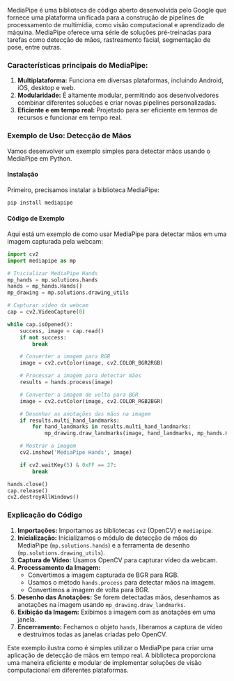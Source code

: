 MediaPipe é uma biblioteca de código aberto desenvolvida pelo Google que fornece uma plataforma unificada para a construção de pipelines de processamento de multimídia, como visão computacional e aprendizado de máquina. MediaPipe oferece uma série de soluções pré-treinadas para tarefas como detecção de mãos, rastreamento facial, segmentação de pose, entre outras.

### Características principais do MediaPipe:

1. **Multiplataforma:** Funciona em diversas plataformas, incluindo Android, iOS, desktop e web.
2. **Modularidade:** É altamente modular, permitindo aos desenvolvedores combinar diferentes soluções e criar novas pipelines personalizadas.
3. **Eficiente e em tempo real:** Projetado para ser eficiente em termos de recursos e funcionar em tempo real.

### Exemplo de Uso: Detecção de Mãos

Vamos desenvolver um exemplo simples para detectar mãos usando o MediaPipe em Python.

#### Instalação

Primeiro, precisamos instalar a biblioteca MediaPipe:

```bash
pip install mediapipe
```

#### Código de Exemplo

Aqui está um exemplo de como usar MediaPipe para detectar mãos em uma imagem capturada pela webcam:

```python
import cv2
import mediapipe as mp

# Inicializar MediaPipe Hands
mp_hands = mp.solutions.hands
hands = mp_hands.Hands()
mp_drawing = mp.solutions.drawing_utils

# Capturar vídeo da webcam
cap = cv2.VideoCapture(0)

while cap.isOpened():
    success, image = cap.read()
    if not success:
        break

    # Converter a imagem para RGB
    image = cv2.cvtColor(image, cv2.COLOR_BGR2RGB)

    # Processar a imagem para detectar mãos
    results = hands.process(image)

    # Converter a imagem de volta para BGR
    image = cv2.cvtColor(image, cv2.COLOR_RGB2BGR)

    # Desenhar as anotações das mãos na imagem
    if results.multi_hand_landmarks:
        for hand_landmarks in results.multi_hand_landmarks:
            mp_drawing.draw_landmarks(image, hand_landmarks, mp_hands.HAND_CONNECTIONS)

    # Mostrar a imagem
    cv2.imshow('MediaPipe Hands', image)

    if cv2.waitKey(5) & 0xFF == 27:
        break

hands.close()
cap.release()
cv2.destroyAllWindows()
```

### Explicação do Código

1. **Importações:** Importamos as bibliotecas `cv2` (OpenCV) e `mediapipe`.
2. **Inicialização:** Inicializamos o módulo de detecção de mãos do MediaPipe (`mp.solutions.hands`) e a ferramenta de desenho (`mp.solutions.drawing_utils`).
3. **Captura de Vídeo:** Usamos OpenCV para capturar vídeo da webcam.
4. **Processamento da Imagem:**
   - Convertimos a imagem capturada de BGR para RGB.
   - Usamos o método `hands.process` para detectar mãos na imagem.
   - Convertimos a imagem de volta para BGR.
5. **Desenho das Anotações:** Se forem detectadas mãos, desenhamos as anotações na imagem usando `mp_drawing.draw_landmarks`.
6. **Exibição da Imagem:** Exibimos a imagem com as anotações em uma janela.
7. **Encerramento:** Fechamos o objeto `hands`, liberamos a captura de vídeo e destruímos todas as janelas criadas pelo OpenCV.

Este exemplo ilustra como é simples utilizar o MediaPipe para criar uma aplicação de detecção de mãos em tempo real. A biblioteca proporciona uma maneira eficiente e modular de implementar soluções de visão computacional em diferentes plataformas.